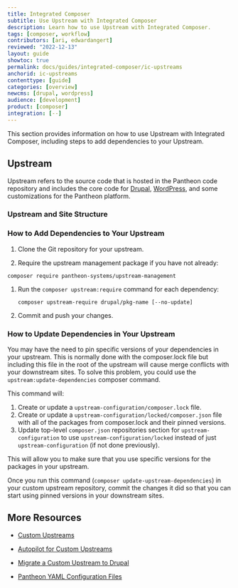 ```yaml
---
title: Integrated Composer
subtitle: Use Upstream with Integrated Composer
description: Learn how to use Upstream with Integrated Composer.
tags: [composer, workflow]
contributors: [ari, edwardangert]
reviewed: "2022-12-13"
layout: guide
showtoc: true
permalink: docs/guides/integrated-composer/ic-upstreams
anchorid: ic-upstreams
contenttype: [guide]
categories: [overview]
newcms: [drupal, wordpress]
audience: [development]
product: [composer]
integration: [--]
---
```


This section provides information on how to use Upstream with Integrated Composer, including steps to add dependencies to your Upstream.

## Upstream

Upstream refers to the source code that is hosted in the Pantheon code repository and includes the core code for [Drupal](https://github.com/pantheon-upstreams/drupal-composer-managed), [WordPress](https://github.com/pantheon-upstreams/wordpress-project), and some customizations for the Pantheon platform.

### Upstream and Site Structure

<Partial file="ic-upstream-structure.md" />

### How to Add Dependencies to Your Upstream

1. Clone the Git repository for your upstream.

1. Require the upstream management package if you have not already:

```
composer require pantheon-systems/upstream-management
```

1. Run the `composer upstream:require` command for each dependency:

    ```bash{promptUser: user}
    composer upstream-require drupal/pkg-name [--no-update]
    ```

1. Commit and push your changes.

### How to Update Dependencies in Your Upstream

You may have the need to pin specific versions of your dependencies in your upstream. This is normally done with the composer.lock file but including this file in the root of the upstream will cause merge conflicts with your downstream sites. To solve this problem, you could use the `upstream:update-dependencies` composer command.

This command will:

1. Create or update a `upstream-configuration/composer.lock` file.
1. Create or update a `upstream-configuration/locked/composer.json` file with all of the packages from composer.lock and their pinned versions.
1. Update top-level `composer.json` repositories section for `upstream-configuration` to use `upstream-configuration/locked` instead of just `upstream-configuration` (if not done previously).

This will allow you to make sure that you use specific versions for the packages in your upstream.

Once you run this command (`composer update-upstream-dependencies`) in your custom upstream repository, commit the changes it did so that you can start using pinned versions in your downstream sites.

## More Resources

- [Custom Upstreams](/guides/custom-upstream)

- [Autopilot for Custom Upstreams](/guides/autopilot-custom-upstream)

- [Migrate a Custom Upstream to Drupal](/guides/drupal-hosted-createcustom)

- [Pantheon YAML Configuration Files](/pantheon-yml)
